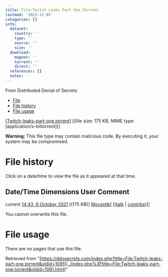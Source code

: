 ```yaml
---
title: File:Twitch Leaks Part One.Torrent
lastmod: '2023-12-02'
categories: []
info:
  dataset:
    country: ''
    type: ''
    source: ''
    size: ''
  download:
    magnet: ''
    torrent: ''
    direct: ''
  references: []
  notes: ''
---
```




From Distributed Denial of Secrets

- [File](./File:Twitch-leaks-part-one.torrent.html#file)
- [File
history](./File:Twitch-leaks-part-one.torrent.html#filehistory)
- [File usage](./File:Twitch-leaks-part-one.torrent.html#filelinks)

[[Twitch-leaks-part-one.torrent](../images/d/dc/Twitch-leaks-part-one.torrent "Twitch-leaks-part-one.torrent")]
‎[(file size: 175 KB, MIME type:
[application/x-bittorrent])]

**Warning:** This file type may contain malicious code. By executing it,
your system may be compromised.

# File history

Click on a date/time to view the file as it appeared at that time.

Date/Time Dimensions User Comment
---
current [14:43, 6 October 2021](../images/d/dc/Twitch-leaks-part-one.torrent) [(175 KB)] [Mxyzptlk](../index.php%3Ftitle=User:Mxyzptlk&action=edit&redlink=1.html "User:Mxyzptlk (page does not exist)")[ [([talk](../index.php%3Ftitle=User_talk:Mxyzptlk&action=edit&redlink=1.html "User talk:Mxyzptlk (page does not exist)") | [contribs](./Special:Contributions/Mxyzptlk.html "Special:Contributions/Mxyzptlk"))]]

You cannot overwrite this file.

# File usage

There are no pages that use this file.

Retrieved from
"[https://ddosecrets.com/index.php?title=File:Twitch-leaks-part-one.torrent&oldid=1091](../index.php%3Ftitle=File:Twitch-leaks-part-one.torrent&oldid=1091.html)"

